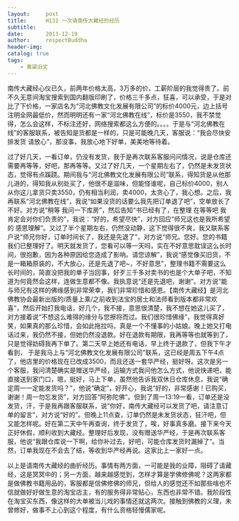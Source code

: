 ```yaml
---
layout:     post
title:      H131 一次请南传大藏经的经历
subtitle:   
date:       2013-12-19
author:     respectBuddha
header-img: 
catalog: true
tags:
    - 黄粱旧文
---
```


南传大藏经心仪已久，前两年价格太高，3万多的价，工薪阶层的我觉得贵了。前不久无意间淘宝搜索到国内翻版印刷了，价格三千多点，狂喜，可以承受，于是对比了下价格，一家店名为“河北佛教文化发展有限公司”的标价4000元，边上括号注明全网最低价，然而明明还有一家“河北佛教在线”，标价是3550，我不禁觉得，怎么会这样，不标注还好，网络搜索都这么方便的。。。。于是与“河北佛教在线”的客服联系，被告知是货都是一样的，只是可能晚几天，客服说：“我会尽快安排发货  请放心”，那没事，我放心地下好单，美美地等待着。

过了好几天，一看订单，仍没有发货，我于是再次联系客服问问情况，说是仓库还需要再等等，好吧，那再等等。又过了好几天，一个星期左右了，仍然是未发货状态，觉得有点蹊跷。期间我与“河北佛教文化发展有限公司”联系，得知货是从他那儿进的，得知我从别处买了，他很不是滋味，但能怪谁呢，自己标价4000，别人从你这儿拿货只卖3550，仍有相当利润，卖4000，太贪心了，我心想。之后，我再联系“河北佛教在线”，我说“如果没货的话要么我先把订单退了吧”，空单放长了不好。对方说“稍等  我问一下库房”，然后告知“书已经有了，在整理  在等等吧  我肯定会对你们负责的”，我说：“好的，希望尽快”，对方回应“师兄这也是我所希望的 感恩理解”。又过了半个星期左右，仍然没动静，这下觉得很不爽，我又联系客户说“师兄你好，订单时间长了，我还是先退了”，对方说“师兄。您好。您的书籍我们已整理好了。明天就发货了，您看可以等一天吗，实在不好意思耽误这么长时间，很抱歉，因为各种原因给您造成了影响。请您谅解”，我说“感觉像买旧货，不是一箱箱原装的，不大放心，还是先退了吧~，不好意思”，整理书籍不需要这么长时间的，简直没把我的单子当回事，好歹三千多对卖书的也是个大单子吧，不知道为何竟然会这样，连做生意都不像。我执意说“还是先退吧，谢谢”。对方说“能与师兄有这样的佛缘感到非常荣幸，我们非常珍惜和感恩。【南传大藏经】是河北佛教协会最新出版的/质量上乘/之前收到法宝的居士和法师看到版本都非常欢喜”，然后开始打我电话，好几个，我不接，意思很清楚，我不想在她这儿买了，对方接着说“不想这么难得的缘分与您擦将而过。我们很珍惜佛缘”，我觉得真好笑，如果真的那么珍惜，会如此拖拉吗，真是一个不懂事的小姑娘。晚上她又打电话过来，我仍然不接，但她仍然没退款。好在退款有期限，我再等等也就等到了，只是觉得妨碍我再下单了。第二天早上她还有电话，早上终于退款了，但我下午才看到，
于是我马上与“河北佛教文化发展有限公司”联系，这已经是周五下午4点了，他店里的价格现在已改成3500，而且还送一套华严经，挺好呀。这次是另一个客服，我问清楚确实是赠送华严经，运输方式我问他怎么方式，他说快递吧，能直接送到家门口，嗯，挺好，马上下单，虽然他告诉我双休日仓库休息，我说“确定周一一定能发货吗？”，他说“确定”，好开心，我说“好的，非常感谢！已购买，谢谢！周一勿忘发货”，对方回答“阿弥陀佛”。但到了周一13:19一看，订单还是没发货，汗，于是我再跟客服联系，说“你好，南传大藏经可以发货了吧，请注意订单的留言”，对方说“好的”。但晚上11点查，订单仍然是未发货状态，狂汗吧，但又能怎样呢。好在第二天中午再查询，终于发货了，唉，好事真多磨。接下来今天正好休假，顺利收到大藏经。整理好后发现，没有赠送华严经，于是再次联系客服，他说“我跟仓库说一下啊，给你补过去，好吧，可能仓库发货时漏掉了”。当然，订单我现在不会去了结，等收到华严经再说。这家比上一家好一点。

以上是请南传大藏经的曲折经历。事情有两方面，一可能是我的业障，阻碍了请藏经，这是冥冥中的；另一方面，越来越感觉到，怎样才算是学佛修佛呢？这两家都是做佛教书籍用品的，客服都是信佛修佛的师兄，但给人的感觉还不如那些啥也不信就做好好做生意的淘宝店主，有的服务得非常贴心，东西也非常不错。我阶段性在淘宝买东西，像这样的大单被当儿戏的事情还就这两次。接触到佛教的义理，未曾修好，做事不上心到这个程度，有什么资格轻慢儒家呢。
